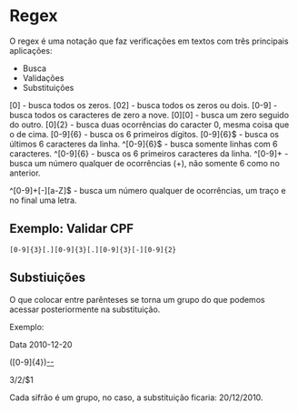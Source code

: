 # Regex

O regex é uma notação que faz verificações em textos com três principais aplicações:

- Busca
- Validações
- Substituições

[0] - busca todos os zeros.
[02] - busca todos os zeros ou dois.
[0-9] - busca todos os caracteres de zero a nove.
[0][0] - busca um zero seguido do outro.
[0]{2} - busca duas ocorrências do caracter 0, mesma coisa que o de cima.
[0-9]{6} - busca os 6 primeiros dígitos.
[0-9]{6}$ - busca os últimos 6 caracteres da linha.
^[0-9]{6}$ - busca somente linhas com 6 caracteres.
^[0-9]{6} - busca os 6 primeiros caracteres da linha.
^[0-9]+ - busca um número qualquer de ocorrências (+), não somente 6 como no anterior.

^[0-9]+[-][a-Z]$ - busca um número qualquer de ocorrências, um traço e no final uma letra.

## Exemplo: Validar CPF

```
[0-9]{3}[.][0-9]{3}[.][0-9]{3}[-][0-9]{2}
```

## Substiuições

O que colocar entre parênteses se torna um grupo do que podemos acessar posteriormente na substituição.

Exemplo:

Data 2010-12-20

([0-9]{4})[-]([0-9]{2})[-]([0-9]{2})

$3/$2/$1

Cada sifrão é um grupo, no caso, a substituição ficaria: 20/12/2010.
